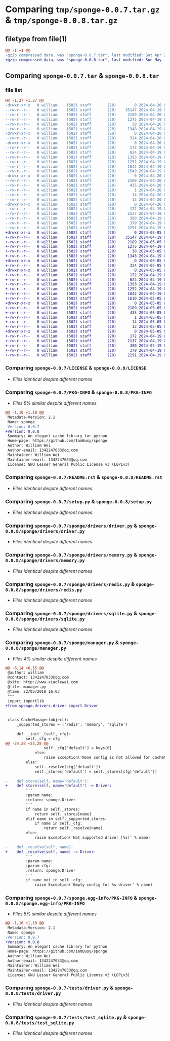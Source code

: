 # Comparing `tmp/sponge-0.0.7.tar.gz` & `tmp/sponge-0.0.8.tar.gz`

## filetype from file(1)

```diff
@@ -1 +1 @@
-gzip compressed data, was "sponge-0.0.7.tar", last modified: Sat Apr 20 09:39:21 2024, max compression
+gzip compressed data, was "sponge-0.0.8.tar", last modified: Sun May  5 03:38:31 2024, max compression
```

## Comparing `sponge-0.0.7.tar` & `sponge-0.0.8.tar`

### file list

```diff
@@ -1,27 +1,27 @@
-drwxr-xr-x   0 william    (502) staff       (20)        0 2024-04-20 09:39:21.390813 sponge-0.0.7/
--rw-r--r--   0 william    (502) staff       (20)    35147 2024-04-19 04:29:01.000000 sponge-0.0.7/LICENSE
--rw-r--r--   0 william    (502) staff       (20)     2189 2024-04-20 09:39:21.390595 sponge-0.0.7/PKG-INFO
--rw-r--r--   0 william    (502) staff       (20)     1275 2024-04-19 04:29:01.000000 sponge-0.0.7/README.rst
--rw-r--r--   0 william    (502) staff       (20)       38 2024-04-20 09:39:21.390877 sponge-0.0.7/setup.cfg
--rw-r--r--   0 william    (502) staff       (20)     1348 2024-04-19 04:29:01.000000 sponge-0.0.7/setup.py
-drwxr-xr-x   0 william    (502) staff       (20)        0 2024-04-20 09:39:21.385362 sponge-0.0.7/sponge/
--rw-r--r--   0 william    (502) staff       (20)      324 2024-04-20 09:39:05.000000 sponge-0.0.7/sponge/__init__.py
-drwxr-xr-x   0 william    (502) staff       (20)        0 2024-04-20 09:39:21.388461 sponge-0.0.7/sponge/drivers/
--rw-r--r--   0 william    (502) staff       (20)      172 2024-04-19 04:29:01.000000 sponge-0.0.7/sponge/drivers/__init__.py
--rw-r--r--   0 william    (502) staff       (20)      624 2024-04-19 04:29:01.000000 sponge-0.0.7/sponge/drivers/driver.py
--rw-r--r--   0 william    (502) staff       (20)     1393 2024-04-19 04:29:01.000000 sponge-0.0.7/sponge/drivers/memory.py
--rw-r--r--   0 william    (502) staff       (20)     1252 2024-04-19 04:29:01.000000 sponge-0.0.7/sponge/drivers/redis.py
--rw-r--r--   0 william    (502) staff       (20)     1842 2024-04-19 05:45:58.000000 sponge-0.0.7/sponge/drivers/sqlite.py
--rw-r--r--   0 william    (502) staff       (20)     1549 2024-04-19 05:44:20.000000 sponge-0.0.7/sponge/manager.py
-drwxr-xr-x   0 william    (502) staff       (20)        0 2024-04-20 09:39:21.386797 sponge-0.0.7/sponge.egg-info/
--rw-r--r--   0 william    (502) staff       (20)     2189 2024-04-20 09:39:21.000000 sponge-0.0.7/sponge.egg-info/PKG-INFO
--rw-r--r--   0 william    (502) staff       (20)      435 2024-04-20 09:39:21.000000 sponge-0.0.7/sponge.egg-info/SOURCES.txt
--rw-r--r--   0 william    (502) staff       (20)        1 2024-04-20 09:39:21.000000 sponge-0.0.7/sponge.egg-info/dependency_links.txt
--rw-r--r--   0 william    (502) staff       (20)       14 2024-04-20 09:39:21.000000 sponge-0.0.7/sponge.egg-info/requires.txt
--rw-r--r--   0 william    (502) staff       (20)       13 2024-04-20 09:39:21.000000 sponge-0.0.7/sponge.egg-info/top_level.txt
-drwxr-xr-x   0 william    (502) staff       (20)        0 2024-04-20 09:39:21.390103 sponge-0.0.7/tests/
--rw-r--r--   0 william    (502) staff       (20)      172 2024-04-19 04:29:01.000000 sponge-0.0.7/tests/__init__.py
--rw-r--r--   0 william    (502) staff       (20)     2137 2024-04-19 04:29:01.000000 sponge-0.0.7/tests/driver.py
--rw-r--r--   0 william    (502) staff       (20)      380 2024-04-19 04:29:01.000000 sponge-0.0.7/tests/test_memory.py
--rw-r--r--   0 william    (502) staff       (20)      379 2024-04-19 04:29:01.000000 sponge-0.0.7/tests/test_redis.py
--rw-r--r--   0 william    (502) staff       (20)     2291 2024-04-19 04:51:57.000000 sponge-0.0.7/tests/test_sqlite.py
+drwxr-xr-x   0 william    (502) staff       (20)        0 2024-05-05 03:38:31.179429 sponge-0.0.8/
+-rw-r--r--   0 william    (502) staff       (20)    35147 2024-04-19 04:29:01.000000 sponge-0.0.8/LICENSE
+-rw-r--r--   0 william    (502) staff       (20)     2189 2024-05-05 03:38:31.179166 sponge-0.0.8/PKG-INFO
+-rw-r--r--   0 william    (502) staff       (20)     1275 2024-04-19 04:29:01.000000 sponge-0.0.8/README.rst
+-rw-r--r--   0 william    (502) staff       (20)       38 2024-05-05 03:38:31.179495 sponge-0.0.8/setup.cfg
+-rw-r--r--   0 william    (502) staff       (20)     1348 2024-04-19 04:29:01.000000 sponge-0.0.8/setup.py
+drwxr-xr-x   0 william    (502) staff       (20)        0 2024-05-05 03:38:31.161203 sponge-0.0.8/sponge/
+-rw-r--r--   0 william    (502) staff       (20)      324 2024-05-05 03:36:31.000000 sponge-0.0.8/sponge/__init__.py
+drwxr-xr-x   0 william    (502) staff       (20)        0 2024-05-05 03:38:31.176082 sponge-0.0.8/sponge/drivers/
+-rw-r--r--   0 william    (502) staff       (20)      172 2024-04-19 04:29:01.000000 sponge-0.0.8/sponge/drivers/__init__.py
+-rw-r--r--   0 william    (502) staff       (20)      624 2024-04-19 04:29:01.000000 sponge-0.0.8/sponge/drivers/driver.py
+-rw-r--r--   0 william    (502) staff       (20)     1393 2024-04-19 04:29:01.000000 sponge-0.0.8/sponge/drivers/memory.py
+-rw-r--r--   0 william    (502) staff       (20)     1252 2024-04-19 04:29:01.000000 sponge-0.0.8/sponge/drivers/redis.py
+-rw-r--r--   0 william    (502) staff       (20)     1842 2024-04-19 05:45:58.000000 sponge-0.0.8/sponge/drivers/sqlite.py
+-rw-r--r--   0 william    (502) staff       (20)     1610 2024-05-05 03:35:45.000000 sponge-0.0.8/sponge/manager.py
+drwxr-xr-x   0 william    (502) staff       (20)        0 2024-05-05 03:38:31.162868 sponge-0.0.8/sponge.egg-info/
+-rw-r--r--   0 william    (502) staff       (20)     2189 2024-05-05 03:38:31.000000 sponge-0.0.8/sponge.egg-info/PKG-INFO
+-rw-r--r--   0 william    (502) staff       (20)      435 2024-05-05 03:38:31.000000 sponge-0.0.8/sponge.egg-info/SOURCES.txt
+-rw-r--r--   0 william    (502) staff       (20)        1 2024-05-05 03:38:31.000000 sponge-0.0.8/sponge.egg-info/dependency_links.txt
+-rw-r--r--   0 william    (502) staff       (20)       14 2024-05-05 03:38:31.000000 sponge-0.0.8/sponge.egg-info/requires.txt
+-rw-r--r--   0 william    (502) staff       (20)       13 2024-05-05 03:38:31.000000 sponge-0.0.8/sponge.egg-info/top_level.txt
+drwxr-xr-x   0 william    (502) staff       (20)        0 2024-05-05 03:38:31.178601 sponge-0.0.8/tests/
+-rw-r--r--   0 william    (502) staff       (20)      172 2024-04-19 04:29:01.000000 sponge-0.0.8/tests/__init__.py
+-rw-r--r--   0 william    (502) staff       (20)     2137 2024-04-19 04:29:01.000000 sponge-0.0.8/tests/driver.py
+-rw-r--r--   0 william    (502) staff       (20)      380 2024-04-19 04:29:01.000000 sponge-0.0.8/tests/test_memory.py
+-rw-r--r--   0 william    (502) staff       (20)      379 2024-04-19 04:29:01.000000 sponge-0.0.8/tests/test_redis.py
+-rw-r--r--   0 william    (502) staff       (20)     2291 2024-04-19 04:51:57.000000 sponge-0.0.8/tests/test_sqlite.py
```

### Comparing `sponge-0.0.7/LICENSE` & `sponge-0.0.8/LICENSE`

 * *Files identical despite different names*

### Comparing `sponge-0.0.7/PKG-INFO` & `sponge-0.0.8/PKG-INFO`

 * *Files 5% similar despite different names*

```diff
@@ -1,10 +1,10 @@
 Metadata-Version: 2.1
 Name: sponge
-Version: 0.0.7
+Version: 0.0.8
 Summary: An elegant cache library for python
 Home-page: https://github.com/IamBusy/sponge
 Author: William Wei
 Author-email: 1342247033@qq.com
 Maintainer: William Wei
 Maintainer-email: 1342247033@qq.com
 License: GNU Lesser General Public License v3 (LGPLv3)
```

### Comparing `sponge-0.0.7/README.rst` & `sponge-0.0.8/README.rst`

 * *Files identical despite different names*

### Comparing `sponge-0.0.7/setup.py` & `sponge-0.0.8/setup.py`

 * *Files identical despite different names*

### Comparing `sponge-0.0.7/sponge/drivers/driver.py` & `sponge-0.0.8/sponge/drivers/driver.py`

 * *Files identical despite different names*

### Comparing `sponge-0.0.7/sponge/drivers/memory.py` & `sponge-0.0.8/sponge/drivers/memory.py`

 * *Files identical despite different names*

### Comparing `sponge-0.0.7/sponge/drivers/redis.py` & `sponge-0.0.8/sponge/drivers/redis.py`

 * *Files identical despite different names*

### Comparing `sponge-0.0.7/sponge/drivers/sqlite.py` & `sponge-0.0.8/sponge/drivers/sqlite.py`

 * *Files identical despite different names*

### Comparing `sponge-0.0.7/sponge/manager.py` & `sponge-0.0.8/sponge/manager.py`

 * *Files 4% similar despite different names*

```diff
@@ -6,14 +6,15 @@
 @author: william
 @contact: 1342247033@qq.com
 @site: http://www.xiaolewei.com
 @file: manager.py
 @time: 22/05/2018 16:03
 """
 import importlib
+from sponge.drivers.driver import Driver
 
 
 class CacheManager(object):
     _supported_stores = ('redis', 'memory', 'sqlite')
 
     def __init__(self, cfg):
         self._cfg = cfg
@@ -24,28 +25,28 @@
                 self._cfg['default'] = keys[0]
             else:
                 raise Exception('None config is not allowed for CacheManager')
         else:
             self._resolve(cfg['default'])
             self._stores['default'] = self._stores[cfg['default']]
 
-    def store(self, name='default'):
+    def store(self, name='default') -> Driver:
         '''
         :param name:
         :return: sponge.Driver
         '''
         if name in self._stores:
             return self._stores[name]
         elif name in self._supported_stores:
             if name in self._cfg:
                 return self._resolve(name)
         else:
             raise Exception('Not supported driver [%s]' % name)
 
-    def _resolve(self, name):
+    def _resolve(self, name) -> Driver:
         '''
         :param name:
         :param cfg:
         :return: sponge.Driver
         '''
         if name not in self._cfg:
             raise Exception('Empty config for %s driver' % name)
```

### Comparing `sponge-0.0.7/sponge.egg-info/PKG-INFO` & `sponge-0.0.8/sponge.egg-info/PKG-INFO`

 * *Files 5% similar despite different names*

```diff
@@ -1,10 +1,10 @@
 Metadata-Version: 2.1
 Name: sponge
-Version: 0.0.7
+Version: 0.0.8
 Summary: An elegant cache library for python
 Home-page: https://github.com/IamBusy/sponge
 Author: William Wei
 Author-email: 1342247033@qq.com
 Maintainer: William Wei
 Maintainer-email: 1342247033@qq.com
 License: GNU Lesser General Public License v3 (LGPLv3)
```

### Comparing `sponge-0.0.7/tests/driver.py` & `sponge-0.0.8/tests/driver.py`

 * *Files identical despite different names*

### Comparing `sponge-0.0.7/tests/test_sqlite.py` & `sponge-0.0.8/tests/test_sqlite.py`

 * *Files identical despite different names*

